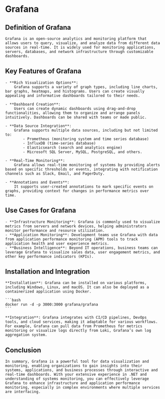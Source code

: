 # Grafana

## Definition of Grafana

    Grafana is an open-source analytics and monitoring platform that allows users to query, visualize, and analyze data from different data sources in real-time. It is widely used for monitoring applications, servers, databases, and network infrastructure through customizable dashboards.

## Key Features of Grafana

    - **Rich Visualization Options**:
        Grafana supports a variety of graph types, including line charts, bar graphs, heatmaps, and histograms. Users can create visually appealing and informative dashboards tailored to their needs.

    - **Dashboard Creation**:
        Users can create dynamic dashboards using drag-and-drop functionalities, allowing them to organize and arrange panels intuitively. Dashboards can be shared with teams or made public.

    - **Data Source Integration**:
        Grafana supports multiple data sources, including but not limited to:
            - Prometheus (monitoring system and time series database)
            - InfluxDB (time-series database)
            - Elasticsearch (search and analytics engine)
            - Microsoft SQL Server, MySQL, PostgreSQL, and others.

    - **Real-Time Monitoring**:
        Grafana allows real-time monitoring of systems by providing alerts based on specific thresholds or events, integrating with notification channels such as Slack, Email, and PagerDuty.

    - **Annotations and Events**:
        It supports user-created annotations to mark specific events on graphs, providing context for changes in performance metrics over time.

## Use Cases for Grafana

    - **Infrastructure Monitoring**: Grafana is commonly used to visualize metrics from servers and network devices, helping administrators monitor performance and resource utilization.
    - **Application Monitoring**: Development teams use Grafana with data from application performance monitoring (APM) tools to track application health and user experience metrics.
    - **Business Intelligence**: Beyond IT operations, business teams can leverage Grafana to visualize sales data, user engagement metrics, and other key performance indicators (KPIs).

## Installation and Integration

    **Installation**: Grafana can be installed on various platforms, including Windows, Linux, and macOS. It can also be deployed as a containerized application using Docker.

    ```bash
    docker run -d -p 3000:3000 grafana/grafana
    ```

    **Integration**: Grafana integrates with CI/CD pipelines, DevOps tools, and cloud services, making it adaptable for various workflows. For example, Grafana can pull data from Prometheus for metrics monitoring or visualize logs directly from Loki, Grafana’s own log aggregation system.

## Conclusion

    In summary, Grafana is a powerful tool for data visualization and monitoring, enabling organizations to gain insights into their systems, applications, and business processes through interactive and real-time dashboards. With your extensive experience in .NET and understanding of systems monitoring, you can effectively leverage Grafana to enhance infrastructure and application performance monitoring, especially in complex environments where multiple services are interfacing.
